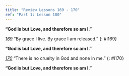 ```yaml
---
title: "Review Lessons 169 - 170"
ref: "Part 1: Lesson 180"
---
```


**“God is but Love, and therefore so am I.”**

[*169*](/acim/workbook/l169/?r=1) “By grace I live. By grace I am released.”
{: #l169}

**“God is but Love, and therefore so am I.”**

[*170*](/acim/workbook/l170/?r=1) “There is no cruelty in God and none in me.”
{: #l170}

**“God is but Love, and therefore so am I.”**

